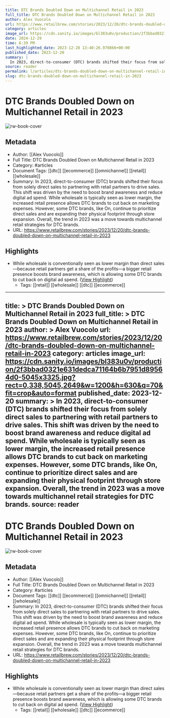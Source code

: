 ```yaml
---
title: DTC Brands Doubled Down on Multichannel Retail in 2023
full_title: DTC Brands Doubled Down on Multichannel Retail in 2023
author: Alex Vuocolo
url: https://www.retailbrew.com/stories/2023/12/20/dtc-brands-doubled-down-on-multichannel-retail-in-2023
category: articles
image_url: https://cdn.sanity.io/images/bl383u0v/production/2f3bbad0321e631dedca71164b6b7951d89564d0-5045x3325.jpg?rect=0,338,5045,2649&w=1200&h=630&q=70&fit=crop&auto=format
date: 2024-12-29
time: 6:39 PM
last_highlighted_date: 2023-12-28 13:40:26.970866+00:00
published_date: 2023-12-20
summary: |
  In 2023, direct-to-consumer (DTC) brands shifted their focus from solely direct sales to partnering with retail partners to drive sales. This shift was driven by the need to boost brand awareness and reduce digital ad spend. While wholesale is typically seen as lower margin, the increased retail presence allows DTC brands to cut back on marketing expenses. However, some DTC brands, like On, continue to prioritize direct sales and are expanding their physical footprint through store expansion. Overall, the trend in 2023 was a move towards multichannel retail strategies for DTC brands.
source: reader
permalink: l/articles/dtc-brands-doubled-down-on-multichannel-retail-in-2023
slug: dtc-brands-doubled-down-on-multichannel-retail-in-2023
---
```

# DTC Brands Doubled Down on Multichannel Retail in 2023

![rw-book-cover](https://cdn.sanity.io/images/bl383u0v/production/2f3bbad0321e631dedca71164b6b7951d89564d0-5045x3325.jpg?rect=0,338,5045,2649&w=1200&h=630&q=70&fit=crop&auto=format)

## Metadata
- Author: [[Alex Vuocolo]]
- Full Title: DTC Brands Doubled Down on Multichannel Retail in 2023
- Category: #articles
- Document Tags: [[dtc]] [[ecommerce]] [[omnichannel]] [[retail]] [[wholesale]] 
- Summary: In 2023, direct-to-consumer (DTC) brands shifted their focus from solely direct sales to partnering with retail partners to drive sales. This shift was driven by the need to boost brand awareness and reduce digital ad spend. While wholesale is typically seen as lower margin, the increased retail presence allows DTC brands to cut back on marketing expenses. However, some DTC brands, like On, continue to prioritize direct sales and are expanding their physical footprint through store expansion. Overall, the trend in 2023 was a move towards multichannel retail strategies for DTC brands.
- URL: https://www.retailbrew.com/stories/2023/12/20/dtc-brands-doubled-down-on-multichannel-retail-in-2023

## Highlights
- While wholesale is conventionally seen as lower margin than direct sales—because retail partners get a share of the profits—a bigger retail presence boosts brand awareness, which is allowing some DTC brands to cut back on digital ad spend. ([View Highlight](https://read.readwise.io/read/01hjraf9gvc5rwj9mz1554gf7m))
    - Tags: [[retail]] [[wholesale]] [[dtc]] [[ecommerce]] 


---
title: >
  DTC Brands Doubled Down on Multichannel Retail in 2023
full_title: >
  DTC Brands Doubled Down on Multichannel Retail in 2023
author: >
  Alex Vuocolo
url: https://www.retailbrew.com/stories/2023/12/20/dtc-brands-doubled-down-on-multichannel-retail-in-2023
category: articles
image_url: https://cdn.sanity.io/images/bl383u0v/production/2f3bbad0321e631dedca71164b6b7951d89564d0-5045x3325.jpg?rect=0,338,5045,2649&w=1200&h=630&q=70&fit=crop&auto=format
published_date: 2023-12-20
summary: >
  In 2023, direct-to-consumer (DTC) brands shifted their focus from solely direct sales to partnering with retail partners to drive sales. This shift was driven by the need to boost brand awareness and reduce digital ad spend. While wholesale is typically seen as lower margin, the increased retail presence allows DTC brands to cut back on marketing expenses. However, some DTC brands, like On, continue to prioritize direct sales and are expanding their physical footprint through store expansion. Overall, the trend in 2023 was a move towards multichannel retail strategies for DTC brands.
source: reader
---
# DTC Brands Doubled Down on Multichannel Retail in 2023

![rw-book-cover](https://cdn.sanity.io/images/bl383u0v/production/2f3bbad0321e631dedca71164b6b7951d89564d0-5045x3325.jpg?rect=0,338,5045,2649&w=1200&h=630&q=70&fit=crop&auto=format)

## Metadata
- Author: [[Alex Vuocolo]]
- Full Title: DTC Brands Doubled Down on Multichannel Retail in 2023
- Category: #articles
- Document Tags: [[dtc]] [[ecommerce]] [[omnichannel]] [[retail]] [[wholesale]] 
- Summary: In 2023, direct-to-consumer (DTC) brands shifted their focus from solely direct sales to partnering with retail partners to drive sales. This shift was driven by the need to boost brand awareness and reduce digital ad spend. While wholesale is typically seen as lower margin, the increased retail presence allows DTC brands to cut back on marketing expenses. However, some DTC brands, like On, continue to prioritize direct sales and are expanding their physical footprint through store expansion. Overall, the trend in 2023 was a move towards multichannel retail strategies for DTC brands.
- URL: https://www.retailbrew.com/stories/2023/12/20/dtc-brands-doubled-down-on-multichannel-retail-in-2023

## Highlights
- While wholesale is conventionally seen as lower margin than direct sales—because retail partners get a share of the profits—a bigger retail presence boosts brand awareness, which is allowing some DTC brands to cut back on digital ad spend. ([View Highlight](https://read.readwise.io/read/01hjraf9gvc5rwj9mz1554gf7m))
    - Tags: [[retail]] [[wholesale]] [[dtc]] [[ecommerce]] 



